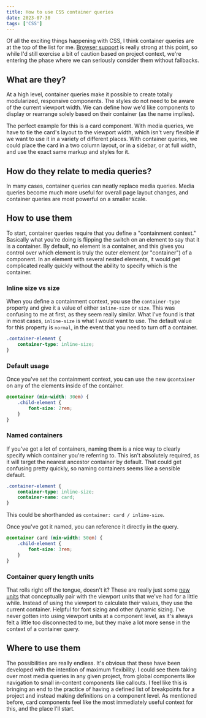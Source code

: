 ```yaml
---
title: How to use CSS container queries
date: 2023-07-30
tags: ['CSS']
---
```


Of all the exciting things happening with CSS, I think container queries are at the top of the list for me. [Browser support](https://caniuse.com/css-container-queries) is really strong at this point, so while I'd still exercise a bit of caution based on project context, we're entering the phase where we can seriously consider them without fallbacks.

## What are they?

At a high level, container queries make it possible to create totally modularized, responsive components. The styles do not need to be aware of the current viewport width. We can define how we'd like components to display or rearrange solely based on their container (as the name implies).

The perfect example for this is a card component. With media queries, we have to tie the card's layout to the viewport width, which isn't very flexible if we want to use it in a variety of different places. With container queries, we could place the card in a two column layout, or in a sidebar, or at full width, and use the exact same markup and styles for it.

## How do they relate to media queries?

In many cases, container queries can neatly replace media queries. Media queries become much more useful for overall page layout changes, and container queries are most powerful on a smaller scale.

## How to use them

To start, container queries require that you define a "containment context." Basically what you're doing is flipping the switch on an element to say that it is a container. By default, no element is a container, and this gives you control over which element is truly the outer element (or "container") of a component. In an element with several nested elements, it would get complicated really quickly without the ability to specify which is the container.

### Inline size vs size

When you define a containment context, you use the `container-type` property and give it a value of either `inline-size` or `size`. This was confusing to me at first, as they seem really similar. What I've found is that in most cases, `inline-size` is what I would want to use. The default value for this property is `normal`, in the event that you need to turn off a container.

```css
.container-element {
	container-type: inline-size;
}
```

### Default usage

Once you've set the containment context, you can use the new `@container` on any of the elements inside of the container.

```css
@container (min-width: 30em) {
	.child-element {
		font-size: 2rem;
	}
}
```

### Named containers

If you've got a lot of containers, naming them is a nice way to clearly specify which container you're referring to. This isn't absolutely required, as it will target the nearest ancestor container by default. That could get confusing pretty quickly, so naming containers seems like a sensible default.

```css
.container-element {
	container-type: inline-size;
	container-name: card;
}
```

This could be shorthanded as `container: card / inline-size`.

Once you've got it named, you can reference it directly in the query.

```css
@container card (min-width: 50em) {
	.child-element {
		font-size: 3rem;
	}
}
```

### Container query length units

That rolls right off the tongue, doesn't it? These are really just some [new units](https://developer.mozilla.org/en-US/docs/Web/CSS/CSS_Container_Queries#container_query_length_units) that conceptually pair with the viewport units that we've had for a little while. Instead of using the viewport to calculate their values, they use the current container. Helpful for font sizing and other dynamic sizing. I've never gotten into using viewport units at a component level, as it's always felt a little too disconnected to me, but they make a lot more sense in the context of a container query.

## Where to use them

The possibilities are really endless. It's obvious that these have been developed with the intention of maximum flexibility. I could see them taking over most media queries in any given project, from global components like navigation to small in-content components like callouts. I feel like this is bringing an end to the practice of having a defined list of breakpoints for a project and instead making definitions on a component level. As mentioned before, card components feel like the most immediately useful context for this, and the place I'll start.
